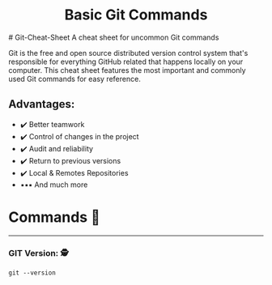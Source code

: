 <h1 align="center">
 Basic Git Commands
</h1>
# Git-Cheat-Sheet
A cheat sheet for uncommon Git commands

 Git is the free and open source distributed version control system that's responsible for everything GitHub
related that happens locally on your computer. This cheat sheet features the most important and commonly
used Git commands for easy reference.
## Advantages:
  - ✔️ Better teamwork
  - ✔️ Control of changes in the project
  - ✔️ Audit and reliability
  - ✔️ Return to previous versions
  - ✔️ Local & Remotes Repositories
  - ▪️▪️▪️ And much more
# Commands 🚀
___

### GIT Version: 🕵

```
git --version
```
